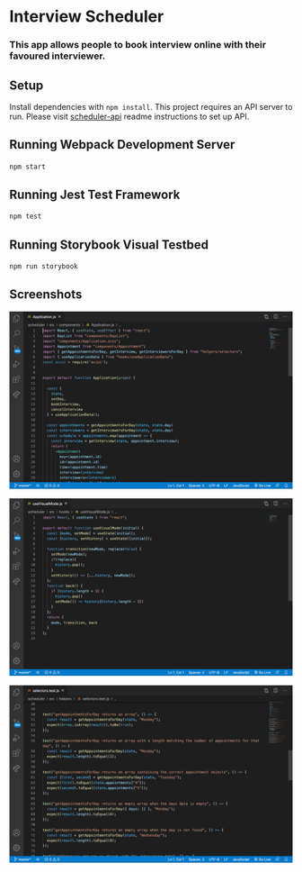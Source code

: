 # Interview Scheduler

### This app allows people to book interview online with their favoured interviewer.

## Setup

Install dependencies with `npm install`.
This project requires an API server to run. Please visit [scheduler-api](https://github.com/lighthouse-labs/scheduler-api) readme instructions to set up API.

## Running Webpack Development Server

```sh
npm start
```

## Running Jest Test Framework

```sh
npm test
```

## Running Storybook Visual Testbed

```sh
npm run storybook
```

## Screenshots

!["screen shot of applicaiton component"](https://github.com/97-Jeffrey/scheduler/blob/master/docs/application.png?raw=true)

!["screenShots of the customHook"](https://github.com/97-Jeffrey/scheduler/blob/master/docs/customHook.png?raw=true)

!["screenShot of one customHooks"](https://github.com/97-Jeffrey/scheduler/blob/master/docs/test.png?raw=true)
